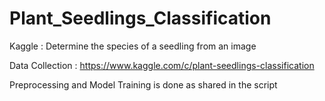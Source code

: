 # Plant_Seedlings_Classification
Kaggle : Determine the species of a seedling from an image 


Data Collection : https://www.kaggle.com/c/plant-seedlings-classification

Preprocessing and Model Training is done as shared in the script
